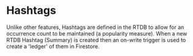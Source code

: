 # Hashtags

Unlike other features, Hashtags are defined in the RTDB to allow for an occurrence count to be maintained (a popularity measure). When a new RTDB Hashtag (Summary) is created then an on-write trigger is used to create a 'ledger' of them in Firestore.